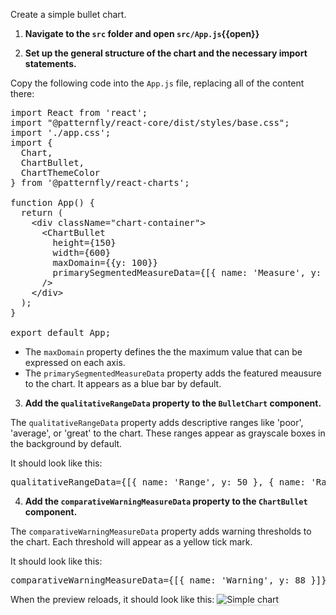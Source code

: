 Create a simple bullet chart.

1) <strong>Navigate to the `src` folder and open `src/App.js`{{open}}</strong>

2) <strong>Set up the general structure of the chart and the necessary import statements.</strong>

Copy the following code into the `App.js` file, replacing all of the content there:

<pre class="file" data-filename="App.js" data-target="replace">
import React from 'react';
import "@patternfly/react-core/dist/styles/base.css";
import './app.css';
import {
  Chart,
  ChartBullet,
  ChartThemeColor
} from '@patternfly/react-charts';

function App() {
  return (
    &lt;div className=&quot;chart-container&quot;&gt;
      &lt;ChartBullet
        height={150}
        width={600}
        maxDomain={{y: 100}}
        primarySegmentedMeasureData={[{ name: &#39;Measure&#39;, y: 60 }]}
      /&gt;
    &lt;/div&gt;
  );
}

export default App;
</pre>

- The `maxDomain` property defines the the maximum value that can be expressed on each axis.
- The `primarySegmentedMeasureData` property adds the featured meausure to the chart. It appears as a blue bar by default.

3) <strong>Add the `qualitativeRangeData` property to the `BulletChart` component.</strong>

The `qualitativeRangeData` property adds descriptive ranges like 'poor', 'average', or 'great' to the chart. These ranges appear as grayscale boxes in the background by default.

It should look like this:

<pre class="file" data-target="clipboard">qualitativeRangeData={[{ name: &#39;Range&#39;, y: 50 }, { name: &#39;Range&#39;, y: 75 }]}</pre>


4) <strong>Add the `comparativeWarningMeasureData` property to the `ChartBullet` component.</strong>

The `comparativeWarningMeasureData` property adds warning thresholds to the chart. Each threshold will appear as a yellow tick mark.

It should look like this:

<pre class="file" data-target="clipboard">comparativeWarningMeasureData={[{ name: &#39;Warning&#39;, y: 88 }]}</pre>

When the preview reloads, it should look like this:
<img src="bullet-chart/assets/simple.png" alt="Simple chart" style="box-shadow: rgba(3, 3, 3, 0.2) 0px 1.25px 2.5px 0px;" />
